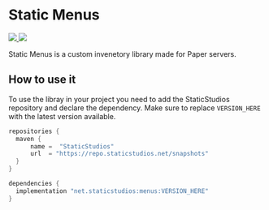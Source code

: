 # Static Menus
<p>
  <a href="https://repo.staticstudios.net/#/releases/net/staticstudios/menus">
    <img src="https://repo.staticstudios.net/api/badge/latest/releases/net/staticstudios/menus?color=9ec3ff&name=Maven">
  </a>
  <a href="https://github.com/StaticStudios/Static-Menus">
    <img src="https://img.shields.io/github/actions/workflow/status/StaticStudios/static-menus/publish.yml?branch=master&logo=github">
  </a>
</p>
Static Menus is a custom invenetory library made for Paper servers. 

## How to use it
To use the libray in your project you need to add the StaticStudios repository and declare the dependency.
Make sure to replace `VERSION_HERE` with the latest version available.

```gradle
repositories {
  maven {
      name =  "StaticStudios"
      url  = "https://repo.staticstudios.net/snapshots"
  }
}

dependencies {
  implementation "net.staticstudios:menus:VERSION_HERE"
}
```
